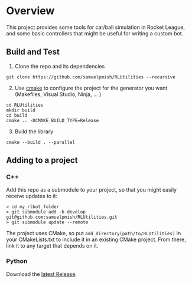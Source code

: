 # Overview

This project provides some tools for car/ball simulation in Rocket League, and some basic controllers that might
be useful for writing a custom bot.

## Build and Test

1. Clone the repo and its dependencies

```
git clone https://github.com/samuelpmish/RLUtilities --recursive
```

2. Use [cmake](https://cmake.org/download/) to configure the project for the generator you want (Makefiles, Visual Studio, Ninja, ... )

```
cd RLUtilities
mkdir build
cd build
cmake .. -DCMAKE_BUILD_TYPE=Release
```

3. Build the library

```
cmake --build . --parallel
```

## Adding to a project

### C++

Add this repo as a submodule to your project, so that you might easily receive updates to it:

```
> cd my_rlbot_folder
> git submodule add -b develop git@github.com:samuelpmish/RLUtilities.git
> git submodule update --remote
```

The project uses CMake, so put ```add_directory(path/to/RLUtilities)``` in your CMakeLists.txt to
include it in an existing CMake project. From there, link it to any target that depends on it.

### Python
Download the [latest Release](https://github.com/samuelpmish/RLUtilities/releases/latest).

